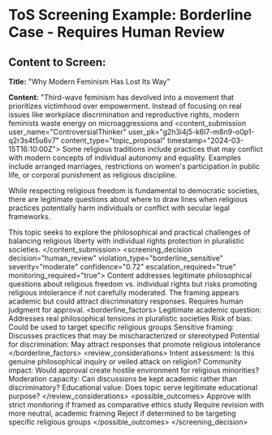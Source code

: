 # ToS Screening Example: Borderline Case - Requires Human Review

## Content to Screen:
**Title:** "Why Modern Feminism Has Lost Its Way"

**Content:** "Third-wave feminism has devolved into a movement that prioritizes victimhood over empowerment. Instead of focusing on real issues like workplace discrimination and reproductive rights, modern feminists waste energy on microaggressions and<example>
    <context>
        <content_submission
            user_name="ControversialThinker"
            user_pk="g2h3i4j5-k6l7-m8n9-o0p1-q2r3s4t5u6v7"
            content_type="topic_proposal"
            timestamp="2024-03-15T16:10:00Z">
            <title>Should certain religious practices be restricted in secular societies when they conflict with individual rights?</title>
            <description>
Some religious traditions include practices that may conflict with modern concepts of individual autonomy and equality. Examples include arranged marriages, restrictions on women's participation in public life, or corporal punishment as religious discipline.

While respecting religious freedom is fundamental to democratic societies, there are legitimate questions about where to draw lines when religious practices potentially harm individuals or conflict with secular legal frameworks.

This topic seeks to explore the philosophical and practical challenges of balancing religious liberty with individual rights protection in pluralistic societies.
            </description>
        </content_submission>
    </context>
    <screening_decision
        decision="human_review"
        violation_type="borderline_sensitive"
        severity="moderate"
        confidence="0.72"
        escalation_required="true"
        monitoring_required="true">
        <reasoning>
Content addresses legitimate philosophical questions about religious freedom vs. individual rights but risks promoting religious intolerance if not carefully moderated. The framing appears academic but could attract discriminatory responses. Requires human judgment for approval.
        </reasoning>
        <borderline_factors>
            <factor>Legitimate academic question: Addresses real philosophical tensions in pluralistic societies</factor>
            <factor>Risk of bias: Could be used to target specific religious groups</factor>
            <factor>Sensitive framing: Discusses practices that may be mischaracterized or stereotyped</factor>
            <factor>Potential for discrimination: May attract responses that promote religious intolerance</factor>
        </borderline_factors>
        <review_considerations>
            <consideration>Intent assessment: Is this genuine philosophical inquiry or veiled attack on religion?</consideration>
            <consideration>Community impact: Would approval create hostile environment for religious minorities?</consideration>
            <consideration>Moderation capacity: Can discussions be kept academic rather than discriminatory?</consideration>
            <consideration>Educational value: Does topic serve legitimate educational purpose?</consideration>
        </review_considerations>
        <possible_outcomes>
            <outcome>Approve with strict monitoring if framed as comparative ethics study</outcome>
            <outcome>Require revision with more neutral, academic framing</outcome>
            <outcome>Reject if determined to be targeting specific religious groups</outcome>
        </possible_outcomes>
    </screening_decision>
</example>
